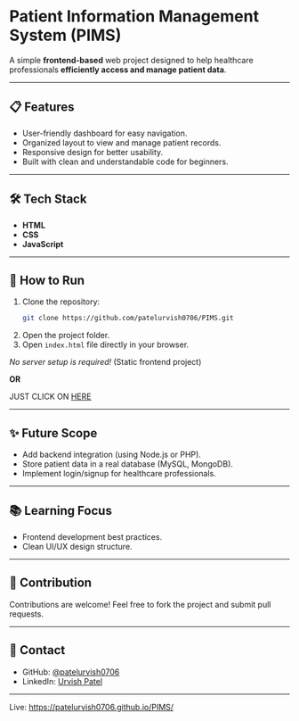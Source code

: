 # Patient Information Management System (PIMS)

A simple **frontend-based** web project designed to help healthcare professionals **efficiently access and manage patient data**.

---

## 📋 Features
- User-friendly dashboard for easy navigation.
- Organized layout to view and manage patient records.
- Responsive design for better usability.
- Built with clean and understandable code for beginners.

---

## 🛠️ Tech Stack
- **HTML**
- **CSS**
- **JavaScript**

---

## 🚀 How to Run
1. Clone the repository:
   ```bash
   git clone https://github.com/patelurvish0706/PIMS.git
   ```
2. Open the project folder.
3. Open `index.html` file directly in your browser.

*No server setup is required!* (Static frontend project)

**OR**


JUST CLICK ON [HERE](https://patelurvish0706.github.io/PIMS/)

---

## ✨ Future Scope
- Add backend integration (using Node.js or PHP).
- Store patient data in a real database (MySQL, MongoDB).
- Implement login/signup for healthcare professionals.

---

## 📚 Learning Focus
- Frontend development best practices.
- Clean UI/UX design structure.

---

## 🤝 Contribution
Contributions are welcome! Feel free to fork the project and submit pull requests.

---

## 📩 Contact
- GitHub: [@patelurvish0706](https://github.com/patelurvish0706)
- LinkedIn: [Urvish Patel](https://www.linkedin.com/in/Urvishpatel0706/)

---

Live: https://patelurvish0706.github.io/PIMS/
